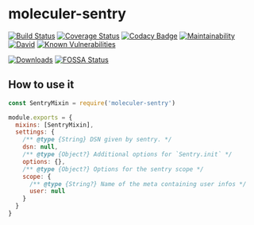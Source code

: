# moleculer-sentry

[![Build Status](https://travis-ci.org/YourSoftRun/moleculer-sentry.svg?branch=master)](https://travis-ci.org/YourSoftRun/moleculer-sentry)
[![Coverage Status](https://coveralls.io/repos/github/YourSoftRun/moleculer-sentry/badge.svg?branch=master)](https://coveralls.io/github/YourSoftRun/moleculer-sentry?branch=master)
[![Codacy Badge](https://api.codacy.com/project/badge/Grade/cb024436e1a84097b81775692d38ca8a)](https://www.codacy.com/app/Hugome/moleculer-sentry?utm_source=github.com&amp;utm_medium=referral&amp;utm_content=YourSoftRun/moleculer-sentry&amp;utm_campaign=Badge_Grade)
[![Maintainability](https://api.codeclimate.com/v1/badges/166736a1d7ffb6638647/maintainability)](https://codeclimate.com/github/YourSoftRun/moleculer-sentry/maintainability)
[![David](https://img.shields.io/david/YourSoftRun/moleculer-sentry.svg)](https://david-dm.org/YourSoftRun/moleculer-sentry)
[![Known Vulnerabilities](https://snyk.io/test/github/YourSoftRun/moleculer-sentry/badge.svg)](https://snyk.io/test/github/YourSoftRun/moleculer-sentry)

[![Downloads](https://img.shields.io/npm/dm/moleculer-sentry.svg)](https://www.npmjs.com/package/moleculer-sentry)
[![FOSSA Status](https://app.fossa.io/api/projects/git%2Bgithub.com%2FYourSoftRun%2Fmoleculer-sentry.svg?type=shield)](https://app.fossa.io/projects/git%2Bgithub.com%2FYourSoftRun%2Fmoleculer-sentry?ref=badge_shield)

## How to use it
```js
const SentryMixin = require('moleculer-sentry')

module.exports = {
  mixins: [SentryMixin],
  settings: {
    /** @type {String} DSN given by sentry. */
    dsn: null,
    /** @type {Object?} Additional options for `Sentry.init` */
    options: {},
    /** @type {Object?} Options for the sentry scope */
    scope: {
      /** @type {String?} Name of the meta containing user infos */
      user: null
    }
  }
}
```
